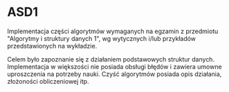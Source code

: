 # ASD1
Implementacja części algorytmów wymaganych na egzamin z przedmiotu "Algorytmy i struktury danych 1", wg wytycznych i/lub przykładów przedstawionych na wykładzie.

Celem było zapoznanie się z działaniem podstawowych struktur danych. Implementacja w większości nie posiada obsługi błędów i zawiera umowne uproszczenia na potrzeby nauki. Czyść algorytmów posiada opis działania, złożoności obliczeniowej itp.
